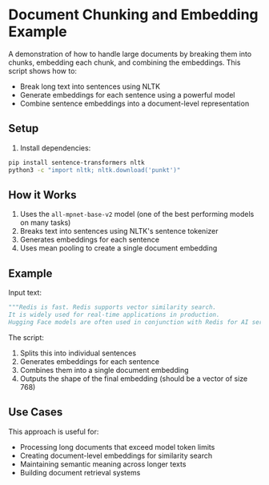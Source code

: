 # Document Chunking and Embedding Example

A demonstration of how to handle large documents by breaking them into chunks, embedding each chunk, and combining the embeddings. This script shows how to:
- Break long text into sentences using NLTK
- Generate embeddings for each sentence using a powerful model
- Combine sentence embeddings into a document-level representation

## Setup

1. Install dependencies:
```bash
pip install sentence-transformers nltk
python3 -c "import nltk; nltk.download('punkt')"
```

## How it Works

1. Uses the `all-mpnet-base-v2` model (one of the best performing models on many tasks)
2. Breaks text into sentences using NLTK's sentence tokenizer
3. Generates embeddings for each sentence
4. Uses mean pooling to create a single document embedding

## Example

Input text:
```python
"""Redis is fast. Redis supports vector similarity search. 
It is widely used for real-time applications in production. 
Hugging Face models are often used in conjunction with Redis for AI services."""
```

The script:
1. Splits this into individual sentences
2. Generates embeddings for each sentence
3. Combines them into a single document embedding
4. Outputs the shape of the final embedding (should be a vector of size 768)

## Use Cases

This approach is useful for:
- Processing long documents that exceed model token limits
- Creating document-level embeddings for similarity search
- Maintaining semantic meaning across longer texts
- Building document retrieval systems 